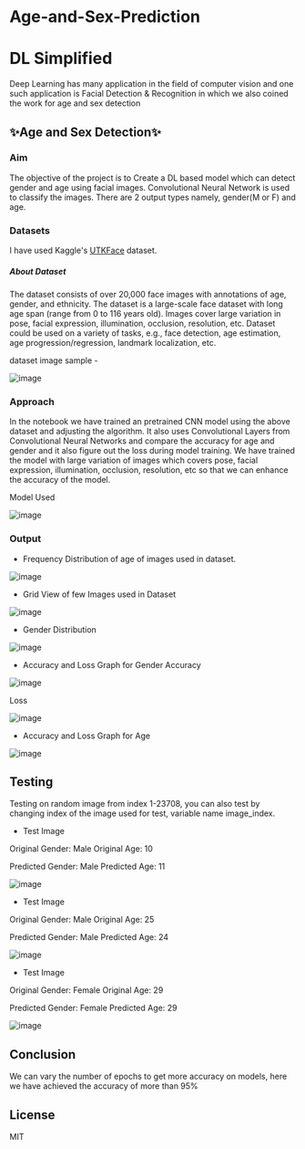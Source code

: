 # Age-and-Sex-Prediction
# DL Simplified
Deep Learning has many application in the field of computer vision and one such application is Facial Detection & Recognition in which we also coined the work for age and sex detection 

## ✨Age and Sex Detection✨

### Aim 
The objective of the project is to Create a DL based model which can detect gender and age using facial images. Convolutional Neural Network is used to classify the images. There are 2 output types namely, gender(M or F) and age.

### Datasets
I have used Kaggle's  [UTKFace](https://www.kaggle.com/datasets/jangedoo/utkface-new) dataset. 

##### About Dataset
The dataset consists of over 20,000 face images with annotations of age, gender, and ethnicity. The dataset is a large-scale face dataset with long age span (range from 0 to 116 years old). Images cover large variation in pose, facial expression, illumination, occlusion, resolution, etc. Dataset could be used on a variety of tasks, e.g., face detection, age estimation, age progression/regression, landmark localization, etc.

dataset image sample - 

![image](https://github.com/EshanRS/Gender-and-Age-Prediction/blob/b2e5e829df2986d9da073a6bc5493a60bcdf916d/Images/OneoftheDatasetImage.png)

### Approach
In the notebook we have trained an pretrained CNN model using the above dataset  and adjusting the algorithm. It also uses Convolutional Layers from Convolutional Neural Networks and compare the accuracy for age and gender and it also figure out the loss during model training. We have trained the model with large variation of images which covers pose, facial expression, illumination,  occlusion, resolution, etc so that we can enhance the accuracy of the model.


Model Used 

![image](https://github.com/EshanRS/Gender-and-Age-Prediction/blob/cdc5c78f196ee741dfd70a88d19983ad89863bab/Images/ModelUsed.png)


### Output

- Frequency Distribution of age of images used in dataset.

![image](https://github.com/EshanRS/Gender-and-Age-Prediction/blob/cdc5c78f196ee741dfd70a88d19983ad89863bab/Images/AgeDistribution.png)

- Grid View of few Images used in Dataset 

![image](https://github.com/EshanRS/Gender-and-Age-Prediction/blob/cdc5c78f196ee741dfd70a88d19983ad89863bab/Images/DatasetPlot.png)

- Gender Distribution 

![image](https://github.com/EshanRS/Gender-and-Age-Prediction/blob/cdc5c78f196ee741dfd70a88d19983ad89863bab/Images/GenderDistribution.png)


- Accuracy and Loss Graph for Gender 
Accuracy

![image](https://github.com/EshanRS/Gender-and-Age-Prediction/blob/cdc5c78f196ee741dfd70a88d19983ad89863bab/Images/AccuracyforGender.png)

Loss 

![image](https://github.com/EshanRS/Gender-and-Age-Prediction/blob/cdc5c78f196ee741dfd70a88d19983ad89863bab/Images/genderloss.png)

- Accuracy and Loss Graph for Age

![image](https://github.com/EshanRS/Gender-and-Age-Prediction/blob/cdc5c78f196ee741dfd70a88d19983ad89863bab/Images/Age.png)



## Testing 
Testing on random image from index 1-23708, you can also test by changing index of the image used for test, variable name image_index.

- Test Image 

Original Gender: Male Original Age: 10

Predicted Gender: Male Predicted Age: 11

![image](https://github.com/EshanRS/Gender-and-Age-Prediction/blob/cdc5c78f196ee741dfd70a88d19983ad89863bab/Images/test1.png)


- Test Image 

Original Gender: Male Original Age: 25

Predicted Gender: Male Predicted Age: 24

![image](https://github.com/EshanRS/Gender-and-Age-Prediction/blob/cdc5c78f196ee741dfd70a88d19983ad89863bab/Images/test2.png)



- Test Image 

Original Gender: Female Original Age: 29

Predicted Gender: Female Predicted Age: 29

![image](https://github.com/EshanRS/Gender-and-Age-Prediction/blob/cdc5c78f196ee741dfd70a88d19983ad89863bab/Images/test3.png)




## Conclusion
We can vary the number of epochs to get more accuracy on models, here we have achieved the accuracy of more than 95% 


## License
MIT
